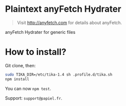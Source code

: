 # Plaintext anyFetch Hydrater
> Visit http://anyfetch.com for details about anyFetch.

anyFetch Hydrater for generic files

# How to install?
Git clone, then:
```sh
sudo TIKA_DIR=/etc/tika-1.4 sh .profile.d/tika.sh
npm install
```

You can now `npm test`.

Support: `support@papiel.fr`.
